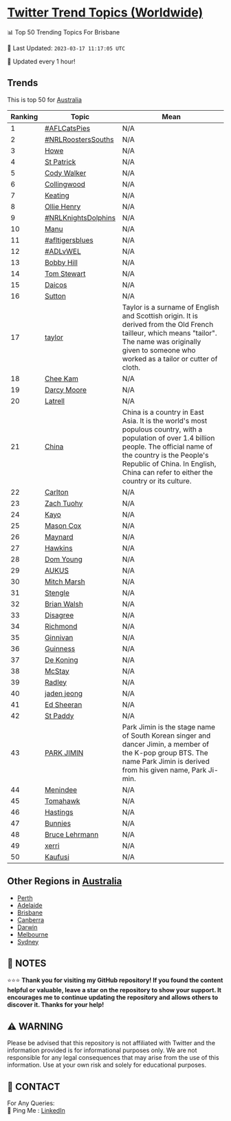[Twitter Trend Topics (Worldwide)](https://github.com/ErcinDedeoglu/Twitter-Trend-Topics)
==========


📊 Top 50 Trending Topics For Brisbane

📆 Last Updated: `2023-03-17 11:17:05 UTC`

🔧 Updated every 1 hour!


## Trends

This is top 50 for [Australia](</Australia>)

| Ranking | Topic | Mean |
| ------- | ------------ | ------------ |
| 1 | [#AFLCatsPies](http://twitter.com/search?q=%23AFLCatsPies) | N/A |
| 2 | [#NRLRoostersSouths](http://twitter.com/search?q=%23NRLRoostersSouths) | N/A |
| 3 | [Howe](http://twitter.com/search?q=Howe) | N/A |
| 4 | [St Patrick](http://twitter.com/search?q=St+Patrick) | N/A |
| 5 | [Cody Walker](http://twitter.com/search?q=Cody+Walker) | N/A |
| 6 | [Collingwood](http://twitter.com/search?q=Collingwood) | N/A |
| 7 | [Keating](http://twitter.com/search?q=Keating) | N/A |
| 8 | [Ollie Henry](http://twitter.com/search?q=Ollie+Henry) | N/A |
| 9 | [#NRLKnightsDolphins](http://twitter.com/search?q=%23NRLKnightsDolphins) | N/A |
| 10 | [Manu](http://twitter.com/search?q=Manu) | N/A |
| 11 | [#afltigersblues](http://twitter.com/search?q=%23afltigersblues) | N/A |
| 12 | [#ADLvWEL](http://twitter.com/search?q=%23ADLvWEL) | N/A |
| 13 | [Bobby Hill](http://twitter.com/search?q=Bobby+Hill) | N/A |
| 14 | [Tom Stewart](http://twitter.com/search?q=Tom+Stewart) | N/A |
| 15 | [Daicos](http://twitter.com/search?q=Daicos) | N/A |
| 16 | [Sutton](http://twitter.com/search?q=Sutton) | N/A |
| 17 | [taylor](http://twitter.com/search?q=taylor) | Taylor is a surname of English and Scottish origin. It is derived from the Old French tailleur, which means "tailor". The name was originally given to someone who worked as a tailor or cutter of cloth. |
| 18 | [Chee Kam](http://twitter.com/search?q=Chee+Kam) | N/A |
| 19 | [Darcy Moore](http://twitter.com/search?q=Darcy+Moore) | N/A |
| 20 | [Latrell](http://twitter.com/search?q=Latrell) | N/A |
| 21 | [China](http://twitter.com/search?q=China) | China is a country in East Asia. It is the world's most populous country, with a population of over 1.4 billion people. The official name of the country is the People's Republic of China. In English, China can refer to either the country or its culture. |
| 22 | [Carlton](http://twitter.com/search?q=Carlton) | N/A |
| 23 | [Zach Tuohy](http://twitter.com/search?q=Zach+Tuohy) | N/A |
| 24 | [Kayo](http://twitter.com/search?q=Kayo) | N/A |
| 25 | [Mason Cox](http://twitter.com/search?q=Mason+Cox) | N/A |
| 26 | [Maynard](http://twitter.com/search?q=Maynard) | N/A |
| 27 | [Hawkins](http://twitter.com/search?q=Hawkins) | N/A |
| 28 | [Dom Young](http://twitter.com/search?q=Dom+Young) | N/A |
| 29 | [AUKUS](http://twitter.com/search?q=AUKUS) | N/A |
| 30 | [Mitch Marsh](http://twitter.com/search?q=Mitch+Marsh) | N/A |
| 31 | [Stengle](http://twitter.com/search?q=Stengle) | N/A |
| 32 | [Brian Walsh](http://twitter.com/search?q=Brian+Walsh) | N/A |
| 33 | [Disagree](http://twitter.com/search?q=Disagree) | N/A |
| 34 | [Richmond](http://twitter.com/search?q=Richmond) | N/A |
| 35 | [Ginnivan](http://twitter.com/search?q=Ginnivan) | N/A |
| 36 | [Guinness](http://twitter.com/search?q=Guinness) | N/A |
| 37 | [De Koning](http://twitter.com/search?q=De+Koning) | N/A |
| 38 | [McStay](http://twitter.com/search?q=McStay) | N/A |
| 39 | [Radley](http://twitter.com/search?q=Radley) | N/A |
| 40 | [jaden jeong](http://twitter.com/search?q=jaden+jeong) | N/A |
| 41 | [Ed Sheeran](http://twitter.com/search?q=Ed+Sheeran) | N/A |
| 42 | [St Paddy](http://twitter.com/search?q=St+Paddy) | N/A |
| 43 | [PARK JIMIN](http://twitter.com/search?q=PARK+JIMIN) | Park Jimin is the stage name of South Korean singer and dancer Jimin, a member of the K-pop group BTS. The name Park Jimin is derived from his given name, Park Ji-min. |
| 44 | [Menindee](http://twitter.com/search?q=Menindee) | N/A |
| 45 | [Tomahawk](http://twitter.com/search?q=Tomahawk) | N/A |
| 46 | [Hastings](http://twitter.com/search?q=Hastings) | N/A |
| 47 | [Bunnies](http://twitter.com/search?q=Bunnies) | N/A |
| 48 | [Bruce Lehrmann](http://twitter.com/search?q=Bruce+Lehrmann) | N/A |
| 49 | [xerri](http://twitter.com/search?q=xerri) | N/A |
| 50 | [Kaufusi](http://twitter.com/search?q=Kaufusi) | N/A |



## Other Regions in [Australia](</Australia>)

* [Perth](</Australia/Perth.md>)
* [Adelaide](</Australia/Adelaide.md>)
* [Brisbane](</Australia/Brisbane.md>)
* [Canberra](</Australia/Canberra.md>)
* [Darwin](</Australia/Darwin.md>)
* [Melbourne](</Australia/Melbourne.md>)
* [Sydney](</Australia/Sydney.md>)



## 📝 NOTES

⭐⭐⭐ **Thank you for visiting my GitHub repository! If you found the content helpful or valuable, leave a star on the repository to show your support. It encourages me to continue updating the repository and allows others to discover it. Thanks for your help!**


## ⚠️ WARNING

Please be advised that this repository is not affiliated with Twitter and the information provided is for informational purposes only. We are not responsible for any legal consequences that may arise from the use of this information. Use at your own risk and solely for educational purposes.


## 📨 CONTACT

 For Any Queries:  
            🏓 Ping Me : [LinkedIn](https://www.linkedin.com/in/ercindedeoglu/)

